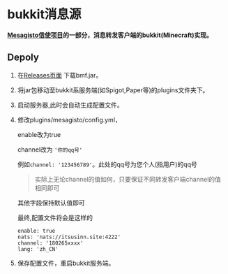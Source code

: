 # bukkit消息源
**[Mesagisto信使项目](https://github.com/MeowCat-Studio/mesagisto)的一部分，消息转发客户端的bukkit(Minecraft)实现。**

## Depoly

1. 在[Releases页面](https://github.com/MeowCat-Studio/bukkit-mesaga-fonto/releases) 下载bmf.jar。

2. 将jar包移动至bukkit系服务端(如Spigot,Paper等)的plugins文件夹下。

3. 启动服务器,此时会自动生成配置文件。

4. 修改plugins/mesagisto/config.yml，

   enable改为true

   channel改为 `'你的qq号'` 

   例如`channel: '123456789'`。此处的qq号为您个人(指用户)的qq号

   > 实际上无论channel的值如何，只要保证不同转发客户端channel的值相同即可

   其他字段保持默认值即可

   最终,配置文件将会是这样的
   ```
   enable: true
   nats: 'nats://itsusinn.site:4222'
   channel: '180265xxxx'
   lang: 'zh_CN'
   ```

5. 保存配置文件，重启bukkit服务端。

